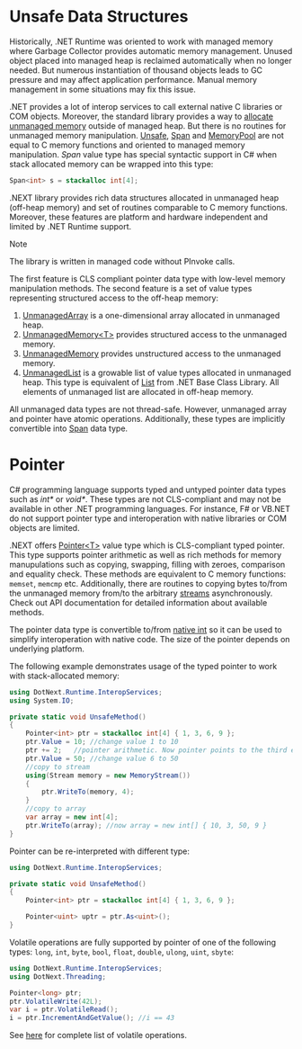 Unsafe Data Structures
====
Historically, .NET Runtime was oriented to work with managed memory where Garbage Collector provides automatic memory management. Unused object placed into managed heap is reclaimed automatically when no longer needed. But numerous instantiation of thousand objects leads to GC pressure and may affect application performance. Manual memory management in some situations may fix this issue. 

.NET provides a lot of interop services to call external native C libraries or COM objects. Moreover, the standard library provides a way to [allocate unmanaged memory](https://docs.microsoft.com/en-us/dotnet/api/system.runtime.interopservices.marshal.allochglobal) outside of managed heap. But there is no routines for unmanaged memory manipulation. [Unsafe](https://docs.microsoft.com/en-us/dotnet/api/system.runtime.compilerservices.unsafe), [Span](https://docs.microsoft.com/en-us/dotnet/api/system.span-1) and [MemoryPool](https://docs.microsoft.com/en-us/dotnet/api/system.buffers.memorypool-1) are not equal to C memory functions and oriented to managed memory manipulation. _Span_ value type has special syntactic support in C# when stack allocated memory can be wrapped into this type:
```csharp
Span<int> s = stackalloc int[4];
```

.NEXT library provides rich data structures allocated in unmanaged heap (off-heap memory) and set of routines comparable to C memory functions. Moreover, these features are platform and hardware independent and limited by .NET Runtime support. 

> [!NOTE]
> The library is written in managed code without PInvoke calls.

The first feature is CLS compliant pointer data type with low-level memory manipulation methods. The second feature is a set of value types representing structured access to the off-heap memory:

1. [UnmanagedArray](../../api/DotNext.Runtime.InteropServices.UnmanagedArray-1.yml) is a one-dimensional array allocated in unmanaged heap.
1. [UnmanagedMemory&lt;T&gt;](../../api/DotNext.Runtime.InteropServices.UnmanagedMemory-1.yml) provides structured access to the unmanaged memory.
1. [UnmanagedMemory](../../api/DotNext.Runtime.InteropServices.UnmanagedMemory.yml) provides unstructured access to the unmanaged memory.
1. [UnmanagedList](../../api/DotNext.Collections.Generic.UnmanagedList-1.yml) is a growable list of value types allocated in unmanaged heap. This type is equivalent of [List](https://docs.microsoft.com/en-us/dotnet/api/system.collections.generic.list-1) from .NET Base Class Library. All elements of unmanaged list are allocated in off-heap memory.

All unmanaged data types are not thread-safe. However, unmanaged array and pointer have atomic operations. Additionally, these types are implicitly convertible into [Span](https://docs.microsoft.com/en-us/dotnet/api/system.span-1) data type.

# Pointer
C# programming language supports typed and untyped pointer data types such as _int*_ or _void*_. These types are not CLS-compliant and may not be available in other .NET programming languages. For instance, F# or VB.NET do not support pointer type and interoperation with native libraries or COM objects are limited. 

.NEXT offers [Pointer&lt;T&gt;](../../api/DotNext.Runtime.InteropServices.Pointer-1.yml) value type which is CLS-compliant typed pointer. This type supports pointer arithmetic as well as rich methods for memory manupulations such as copying, swapping, filling with zeroes, comparison and equality check. These methods are equivalent to C memory functions: `memset`, `memcmp` etc. Additionally, there are routines to copying bytes to/from the unmanaged memory from/to the arbitrary [streams](https://docs.microsoft.com/en-us/dotnet/api/system.io.stream) asynchronously. Check out API documentation for detailed information about available methods.

The pointer data type is convertible to/from [native int](https://docs.microsoft.com/en-us/dotnet/api/system.intptr) so it can be used to simplify interoperation with native code. The size of the pointer depends on underlying platform.

The following example demonstrates usage of the typed pointer to work with stack-allocated memory:
```csharp
using DotNext.Runtime.InteropServices;
using System.IO;

private static void UnsafeMethod()
{
    Pointer<int> ptr = stackalloc int[4] { 1, 3, 6, 9 };
    ptr.Value = 10; //change value 1 to 10
    ptr += 2;   //pointer arithmetic. Now pointer points to the third element in stack-allocated array
    ptr.Value = 50; //change value 6 to 50
    //copy to stream
    using(Stream memory = new MemoryStream())
    {
        ptr.WriteTo(memory, 4);
    }
    //copy to array
    var array = new int[4];
    ptr.WriteTo(array); //now array = new int[] { 10, 3, 50, 9 }
}
```

Pointer can be re-interpreted with different type:
```csharp
using DotNext.Runtime.InteropServices;

private static void UnsafeMethod()
{
    Pointer<int> ptr = stackalloc int[4] { 1, 3, 6, 9 };

    Pointer<uint> uptr = ptr.As<uint>();
}
```

Volatile operations are fully supported by pointer of one of the following types: `long`, `int`, `byte`, `bool`, `float`, `double`, `ulong`, `uint`, `sbyte`:
```csharp
using DotNext.Runtime.InteropServices;
using DotNext.Threading;

Pointer<long> ptr;
ptr.VolatileWrite(42L);
var i = ptr.VolatileRead();
i = ptr.IncrementAndGetValue(); //i == 43
```
See [here](../../api/DotNext.Threading.AtomicPointer.yml) for complete list of volatile operations.